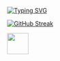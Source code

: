 

[![Typing SVG](https://readme-typing-svg.herokuapp.com?font=Roboto+Mono&size=22&pause=1000&color=F72761&width=435&lines=Hiya%F0%9F%91%8B+My+name+is+Jessica+Yve+;I'm+33+years+old+and+from+Brazil;Welcome+to+my+Github+%F0%9F%9A%80)](https://git.io/typing-svg)

[![GitHub Streak](https://github-readme-streak-stats.herokuapp.com?user=jessicayve&theme=radical)](https://git.io/streak-stats)

<img src=" https://upload.wikimedia.org/wikipedia/commons/9/99/Unofficial_JavaScript_logo_2.svg" width="50px">
